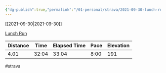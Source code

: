 ```yaml
---
{"dg-publish":true,"permalink":"/01-personal/strava/2021-09-30-lunch-run/"}
---
```



[[2021-09-30\|2021-09-30]]

[Lunch Run](https://www.strava.com/activities/6044213098)

| Distance | Time  | Elapsed Time | Pace | Elevation |
| -------- | ----- | ------------ | ---- | --------- |
| 4.01     | 32:04 | 33:04        | 8:00 | 191       |




#strava
